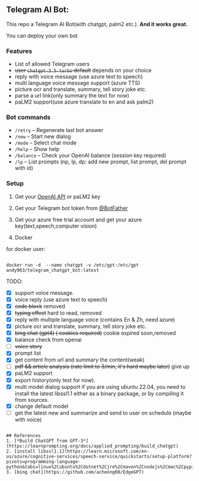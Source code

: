 ## Telegram AI Bot:

This repo a Telegram AI Bot(with chatgpt, palm2 etc.). **And it works great.**

You can deploy your own bot

### Features

- List of allowed Telegram users
- ~~user `chatgpt-3.5-turbo` default~~ depends on your choice
- reply with voice message (use azure text to speech)
- multi language voice message support (azure TTS)
- picture ocr and translate, summary, tell story joke etc.
- parse a url link(only summary the text for now)
- paLM2 support(use azure translate to en and ask palm2)

### Bot commands

- `/retry` – Regenerate last bot answer
- `/new` – Start new dialog
- `/mode` – Select chat mode
- `/help` – Show help
- `/balance` – Check your OpenAI balance (session key required)
- `/lp` – List prompts (np, lp, dp: add new prompt, list prompt, del prompt with id)

### Setup

1. Get your [OpenAI API](https://openai.com/api/) or paLM2 key

2. Get your Telegram bot token from [@BotFather](https://t.me/BotFather)

3. Get your azure free trial account and get your azure key(text,speech,computer vision)

4. Docker

for docker user:

```shell

docker run -d  --name chatgpt -v /etc/gpt:/etc/gpt andy963/telegram_chatgpt_bot:latest
```

TODO:

- [x] support voice message.
- [x] voice reply (use azure text to speech)
- [x] ~~code block~~ removed
- [x] ~~typing effect~~ hard to read, removed
- [x] reply with multiple language voice (contains En & Zh, need azure)
- [x] picture ocr and translate, summary, tell story joke etc.
- [x] ~~bing chat (gpt4) ( cookies required)~~ cookie expired soon,removed
- [x] balance check from openai
- [ ] ~~voice story~~
- [x] prompt list
- [x] get content from url and summary the content(weak)
- [ ] ~~pdf && article analysis (rate limit to 3/min, it's hard maybe later)~~ give up
- [x] paLM2 support
- [x] export history(only text for now).
- [x] multi model dialog support
  if you are using ubuntu 22.04, you need to install the latest libssl1.1 either as a binary package, or by compiling it
  from sources.
- [x] change default model
- [ ] get the latest new and summarize and send to user on schedule (maybe with voice)

```shell

## References
1. [*Build ChatGPT from GPT-3*](https://learnprompting.org/docs/applied_prompting/build_chatgpt)
2. [install libssl1.1](https://learn.microsoft.com/en-us/azure/cognitive-services/speech-service/quickstarts/setup-platform?pivots=programming-language-python&tabs=linux%2Cubuntu%2Cdotnet%2Cjre%2Cmaven%2Cnodejs%2Cmac%2Cpypi)
3. [bing chat](https://github.com/acheong08/EdgeGPT)